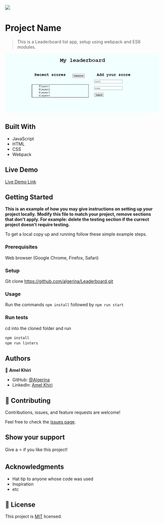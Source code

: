 ![](https://img.shields.io/badge/Microverse-blueviolet)

# Project Name

> This is a Leaderboard list app, setup using webpack and ES6 modules.

![screenshot](./screen.JPG)


## Built With

- JavaScript
- HTML
- CSS
- Webpack

## Live Demo

[Live Demo Link](https://algerina.github.io/Leaderboard/dist/)


## Getting Started

**This is an example of how you may give instructions on setting up your project locally.**
**Modify this file to match your project, remove sections that don't apply. For example: delete the testing section if the currect project doesn't require testing.**


To get a local copy up and running follow these simple example steps.

### Prerequisites
Web browser (Google Chrome, Firefox, Safari)

### Setup
Git clone https://github.com/algerina/Leaderboard.git

### Usage
Run the commands `npm install` followed by `npm run start`

### Run tests
cd into the cloned folder and run 
```bash
npm install
npm run linters
```
## Authors

👤 **Amel Khiri**

- GitHub: [@Algerina](https://github.com/Algerina)
- LinkedIn: [Amel Khiri](https://linkedin.com/in/amel-khiri-qahwadji-37a550135)


## 🤝 Contributing

Contributions, issues, and feature requests are welcome!

Feel free to check the [issues page](../../issues/).

## Show your support

Give a ⭐️ if you like this project!

## Acknowledgments

- Hat tip to anyone whose code was used
- Inspiration
- etc

## 📝 License

This project is [MIT](./MIT.md) licensed.
